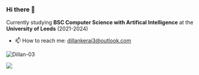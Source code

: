 ### Hi there 👋

Currently studying **BSC Computer Science with Artifical Intelligence** at the **University of Leeds** (2021-2024)

- 📫 How to reach me: dillankerai3@outlook.com


<p align="left"> 
  <img src="https://github-readme-stats-six-beta-91.vercel.app/api?username=Dillan-03&count-public=true&show_icons=true&hide_border=true&theme=tokyonight&token=stats" alt="Dillan-03" />
<p align="left"> 
  <img src="https://github-readme-stats-six-beta-91.vercel.app/api/top-langs/?username=Dillan-03&langs_count=10&count-private=true&layout=compact&theme=react&hide_border=false&bg_color=0D1117&token=stats" />
